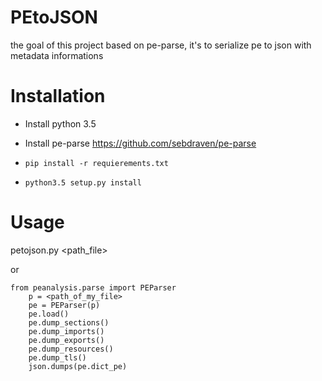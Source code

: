 PEtoJSON
==========

the goal of this project based on pe-parse, it's to serialize pe to json with metadata informations


Installation
=============

* Install python 3.5


* Install pe-parse https://github.com/sebdraven/pe-parse 


* ` pip install -r requierements.txt `


* `python3.5 setup.py install`

Usage
=======

petojson.py <path_file> 

or

    from peanalysis.parse import PEParser 
        p = <path_of_my_file>
        pe = PEParser(p)
        pe.load()
        pe.dump_sections()
        pe.dump_imports()
        pe.dump_exports()
        pe.dump_resources()
        pe.dump_tls() 
        json.dumps(pe.dict_pe)
